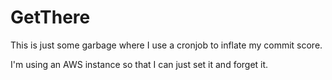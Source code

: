 # GetThere
This is just some garbage where I use a cronjob to inflate my commit score.

I'm using an AWS instance so that I can just set it and forget it.
